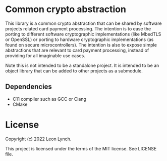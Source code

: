 Common crypto abstraction
=========================

This library is a common crypto abstraction that can be shared by software
projects related card payment processing. The intention is to ease the porting
to different software cryptographic implementations (like MbedTLS or OpenSSL)
or porting to hardware cryptographic implementations (as found on secure
microcontrollers). The intention is also to expose simple abstractions that
are relevant to card payment processing, instead of providing for all
imaginable use cases.

Note this is not intended to be a standalone project. It is intended to be an
object library that can be added to other projects as a submodule.

Dependencies
------------

* C11 compiler such as GCC or Clang
* CMake

License
=======

Copyright (c) 2022 Leon Lynch.

This project is licensed under the terms of the MIT license. See LICENSE file.
